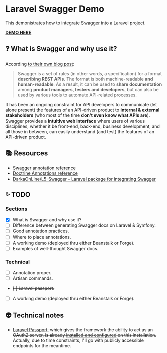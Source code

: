 # Laravel Swagger Demo

This demonistrates how to integrate [Swagger](http://swagger.io/) into a Laravel project.

**[DEMO HERE](http://swagger.test.jpcaparas.com)**

## :question: What is Swagger and why use it?

According [to their own blog post](http://swagger.io/getting-started-with-swagger-i-what-is-swagger/):

> Swagger is a set of rules (in other words, a specification) for a format **describing REST APIs**. The format is both machine-readable **and human-readable**. As a result, it can be used to **share documentation** among **product managers, testers and developers**, but can also be used by various tools to automate API-related processes.

It has been an ongoing constraint for API developers to communicate (let alone present) the features of an API-driven product to **internal & external stakeholders** (who most of the time **don't even know what APIs are**). Swagger provides a **intuitive web interface** where users of various disciplines, whether it be front-end, back-end, business development, and all those in between, can easily understand (and test) the features of an API-driven product.

## :books: Resources
- [Swagger annotation reference](https://gist.github.com/nostah/d610459d50564c729c56)
- [Doctrine Annotations reference](http://docs.doctrine-project.org/projects/doctrine-orm/en/latest/reference/annotations-reference.html)
- [DarkaOnLine/L5-Swagger - Laravel package for integrating Swagger](https://github.com/DarkaOnLine/L5-Swagger)

## :sweat_drops: TODO

### Sections
- [x] What is Swagger and why use it?
- [ ] Difference between generating Swagger docs on Laravel & Symfony.
- [ ] Good annotation practices.
- [ ] Where to place annotations.
- [ ] A working demo (deployed thru either Beanstalk or Forge).
- [ ] Examples of well-thought Swagger docs.

### Technical
- [ ] Annotation proper.
- [ ] Artisan commands.
- ~~[ ] Laravel passport.~~
- [ ] A working demo (deployed thru either Beanstalk or Forge).

## :alien: Technical notes
- ~~[Laravel Passport](https://laravel.com/docs/5.4/passport), which gives the framework the ability to act as an OAuth2 server, is already [installed and configured](https://github.com/jpcaparas/laravel-passport-demo) on this installation.~~ Actually, due to time constraints, I'll go with publicly accessible endpoints for the meantime.
